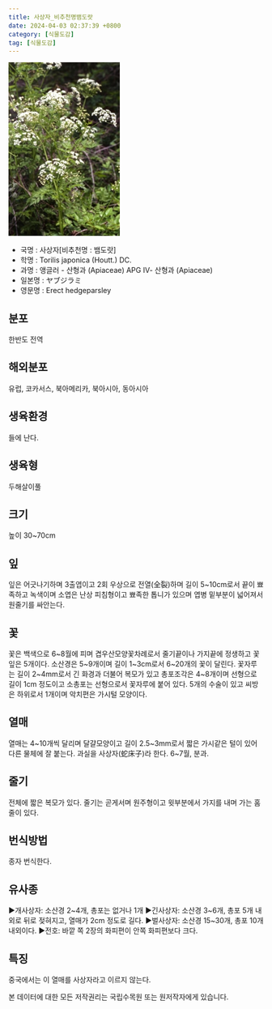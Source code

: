 ```yaml
---
title: 사상자_비추천명뱀도랏
date: 2024-04-03 02:37:39 +0800
category: [식물도감]
tag: [식물도감]
---
```




![사상자[비추천명 : 뱀도랏]](/assets/img/fileUpload/plants/basic/Umbelliferae/Torilis/8276/1_th2.JPG)
- 국명 : 사상자[비추천명 : 뱀도랏]
- 학명 : Torilis japonica (Houtt.) DC.
- 과명 : 앵글러 - 산형과 (Apiaceae) APG Ⅳ- 산형과 (Apiaceae)
- 일본명 : ヤブジラミ
- 영문명 : Erect hedgeparsley


## 분포
한반도 전역
## 해외분포
유럽, 코카서스, 북아메리카, 북아시아, 동아시아
## 생육환경
들에 난다.
## 생육형
두해살이풀
## 크기
높이 30~70cm
## 잎
잎은 어긋나기하며 3출엽이고 2회 우상으로 전열(全裂)하며 길이 5~10cm로서 끝이 뾰족하고 녹색이며 소엽은 난상 피침형이고 뾰족한 톱니가 있으며 엽병 밑부분이 넓어져서 원줄기를 싸안는다.
## 꽃
꽃은 백색으로 6~8월에 피며 겹우산모양꽃차례로서 줄기끝이나 가지끝에 정생하고 꽃잎은 5개이다. 소산경은 5~9개이며 길이 1~3cm로서 6~20개의 꽃이 달린다. 꽃자루는 길이 2~4mm로서 긴 화경과 더불어 복모가 있고 총포조각은 4~8개이며 선형으로 길이 1cm 정도이고 소총포는 선형으로서 꽃자루에 붙어 있다. 5개의 수술이 있고 씨방은 하위로서 1개이며 악치편은 가시털 모양이다.
## 열매
열매는 4~10개씩 달리며 달걀모양이고 길이 2.5~3mm로서 짧은 가시같은 털이 있어 다른 물체에 잘 붙는다. 과실을 사상자(蛇床子)라 한다. 6~7월, 분과.
## 줄기
전체에 짧은 복모가 있다. 줄기는 곧게서며 원주형이고 윗부분에서 가지를 내며 가는 홈줄이 있다.
## 번식방법
종자 번식한다.
## 유사종
▶개사상자: 소산경 2~4개, 총포는 없거나 1개 
▶긴사상자: 소산경 3~6개, 총포 5개 내외로 뒤로 젖혀지고, 열매가 2cm 정도로 길다. 
▶벌사상자: 소산경 15~30개, 총포 10개 내외이다. 
▶전호: 바깥 쪽 2장의 화피편이 안쪽 화피편보다 크다.
## 특징
중국에서는 이 열매를 사상자라고 이르지 않는다.






본 데이터에 대한 모든 저작권리는 국립수목원 또는 원저작자에게 있습니다.
